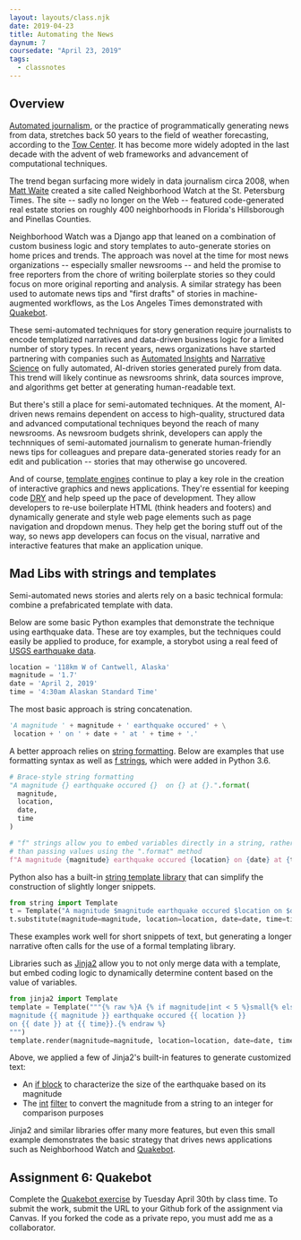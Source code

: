 ```yaml
---
layout: layouts/class.njk
date: 2019-04-23
title: Automating the News
daynum: 7
coursedate: "April 23, 2019"
tags:
  - classnotes
---
```


## Overview

[Automated journalism][], or the practice of programmatically generating news from data, stretches back 50 years to the field of weather forecasting, according to the [Tow Center][]. It has become more widely adopted in the last decade with the advent of web frameworks and advancement of computational techniques.

The trend began surfacing more widely in data journalism circa 2008, when [Matt Waite][] created a site called Neighborhood Watch at the St. Petersburg Times. The site -- sadly no longer on the Web -- featured code-generated real estate stories on roughly 400 neighborhoods in Florida's Hillsborough and Pinellas Counties. 

Neighborhood Watch was a Django app that leaned on a combination of custom business logic and story templates to auto-generate stories on home prices and trends. The approach was novel at the time for most news organizations -- especially smaller newsrooms -- and held the promise to free reporters from the chore of writing boilerplate stories so they could focus on more original reporting and analysis. A similar strategy has been used to automate news tips and "first drafts" of stories in machine-augmented workflows, as the Los Angeles Times demonstrated with [Quakebot][].

These semi-automated techniques for story generation require journalists to encode templatized narratives and data-driven business logic for a limited number of story types. In recent years, news organizations have started partnering with companies such as [Automated Insights][] and [Narrative Science][] on fully automated, AI-driven stories generated purely from data. This trend will likely continue as newsrooms shrink, data sources improve, and algorithms get better at generating human-readable text.

But there's still a place for semi-automated techniques. At the moment, AI-driven news remains dependent on access to high-quality, structured data and advanced computational techniques beyond the reach of many newsrooms.  As newsroom budgets shrink, developers can apply the technniques of semi-automated journalism to generate human-friendly news tips for colleagues and prepare data-generated stories ready for an edit and publication -- stories that may otherwise go uncovered.

And of course, [template engines][] continue to play a key role in the creation of interactive graphics and news applications. They're essential for keeping code [DRY][] and help speed up the pace of development. They allow developers to re-use boilerplate HTML (think headers and footers) and dynamically generate and style web page elements such as page navigation and dropdown menus. They help get the boring stuff out of the way, so news app developers can focus on the visual, narrative and interactive features that make an application unique.

## Mad Libs with strings and templates

Semi-automated news stories and alerts rely on a basic technical formula: combine a prefabricated template with data.

Below are some basic Python examples that demonstrate the technique using earthquake data. These are toy examples, but the techniques could easily be applied to produce, for example, a storybot using a real feed of [USGS earthquake data][].

```python
location = '118km W of Cantwell, Alaska'
magnitude = '1.7'
date = 'April 2, 2019'
time = '4:30am Alaskan Standard Time'
```

The most basic approach is string concatenation.

```python
'A magnitude ' + magnitude + ' earthquake occured' + \
 location + ' on ' + date + ' at ' + time + '.'
```

A better approach relies on [string formatting][]. Below are examples that use formatting syntax as well as [f strings], which were added in Python 3.6.

```python
# Brace-style string formatting
"A magnitude {} earthquake occured {}  on {} at {}.".format(
  magnitude,
  location,
  date,
  time
)

# "f" strings allow you to embed variables directly in a string, rather
# than passing values using the ".format" method
f"A magnitude {magnitude} earthquake occured {location} on {date} at {time}."
```

Python also has a built-in [string template library][] that can simplify the construction of slightly longer snippets.

```python
from string import Template
t = Template("A magnitude $magnitude earthquake occured $location on $date at $time.")
t.substitute(magnitude=magnitude, location=location, date=date, time=time)
```

These examples work well for short snippets of text, but generating a longer narrative often calls for the use of a formal templating library.

Libraries such as [Jinja2][] allow you to not only merge data with a template, but embed coding logic to dynamically determine content based on the value of variables.

```python
from jinja2 import Template
template = Template("""{% raw %}A {% if magnitude|int < 5 %}small{% else %}large{% endif %}
magnitude {{ magnitude }} earthquake occured {{ location }} 
on {{ date }} at {{ time}}.{% endraw %}
""")
template.render(magnitude=magnitude, location=location, date=date, time=time)
```

Above, we applied a few of Jinja2's built-in features to generate customized text:

* An [if block][] to characterize the size of the earthquake based on its magnitude
* The [int][] [filter][] to convert the magnitude from a string to an integer for comparison purposes

Jinja2 and similar libraries offer many more features, but even this small example demonstrates the basic strategy that drives news applications such as Neighborhood Watch and [Quakebot][].

## Assignment 6: Quakebot

Complete the [Quakebot exercise][] by Tuesday April 30th by class time. To submit the work, submit the URL to your Github fork of the assignment via Canvas. If you forked the code as a private repo, you must add me as a collaborator.


[Automated journalism]: https://en.wikipedia.org/wiki/Automated_journalism
[Matt Waite]: http://mattwaite.com/
[Tow Center]: https://towcenter.gitbooks.io/guide-to-automated-journalism/content/status_quo_of/the_state_of.html
[Automated Insights]: https://automatedinsights.com/
[Narrative Science]: https://narrativescience.com/
[Quakebot]: https://slate.com/technology/2014/03/quakebot-los-angeles-times-robot-journalist-writes-article-on-la-earthquake.html
[template engines]: https://en.wikipedia.org/wiki/Template_processor
[USGS earthquake data]: https://earthquake.usgs.gov/earthquakes/feed/v1.0/geojson.php
[Jinja2]: http://jinja.pocoo.org/docs/2.10/
[DRY]: https://en.wikipedia.org/wiki/Don%27t_repeat_yourself
[string formatting]: https://docs.python.org/3.7/library/stdtypes.html#str.format
[f strings]: https://realpython.com/python-f-strings/#f-strings-a-new-and-improved-way-to-format-strings-in-python
[string template library]: https://docs.python.org/3.7/library/string.html#template-strings
[if block]: http://jinja.pocoo.org/docs/2.10/templates/#if
[filter]: http://jinja.pocoo.org/docs/2.10/templates/#list-of-builtin-filters
[int]: http://jinja.pocoo.org/docs/2.10/templates/#int
[Quakebot exercise]: https://github.com/zstumgoren/quakebot-exercise
